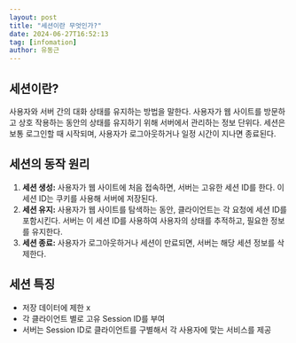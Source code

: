 ```yaml
---
layout: post
title: "세션이란 무엇인가?"
date: 2024-06-27T16:52:13
tag: [infomation]
author: 유동근
---
```



## 세션이란?

사용자와 서버 간의 대화 상태를 유지하는 방법을 말한다. 사용자가 웹 사이트를 방문하고 상호 작용하는 동안의 상태를 유지하기 위해 서버에서 관리하는 정보 단위다. 세션은 보통 로그인할 때 시작되며, 사용자가 로그아웃하거나 일정 시간이 지나면 종료된다.

## 세션의 동작 원리

1. **세션 생성:** 사용자가 웹 사이트에 처음 접속하면, 서버는 고유한 세션 ID를 한다. 이 세션 ID는 쿠키를 사용해 서버에 저장된다.
2. **세션 유지:** 사용자가 웹 사이트를 탐색하는 동안, 클라이언트는 각 요청에 세션 ID를 포함시킨다. 서버는 이 세션 ID를 사용하여 사용자의 상태를 추적하고, 필요한 정보를 유지한다.
3. **세션 종료:** 사용자가 로그아웃하거나 세션이 만료되면, 서버는 해당 세션 정보를 삭제한다.

## 세션 특징

- 저장 데이터에 제한 x
- 각 클라이언트 별로 고유 Session ID를 부여
- 서버는 Session ID로 클라이언트를 구별해서 각 사용자에 맞는 서비스를 제공

